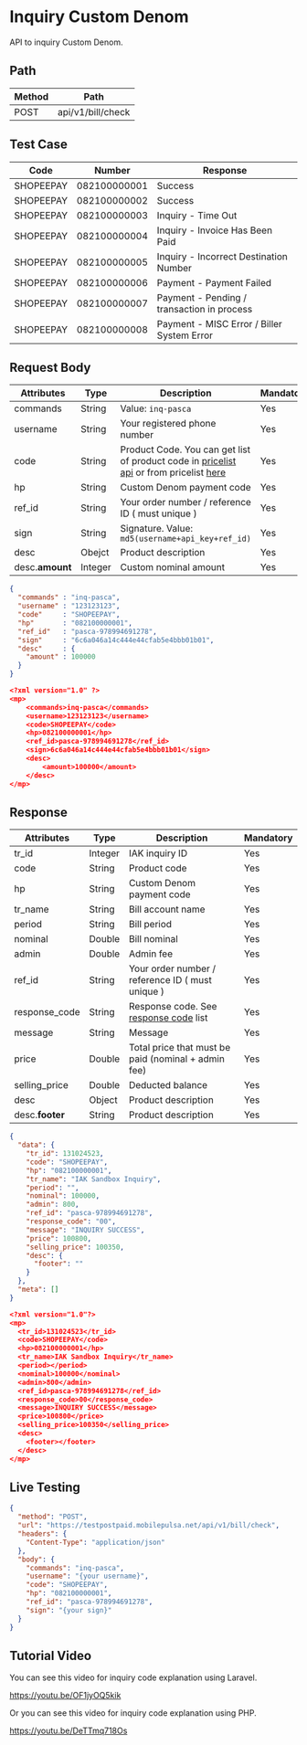# Inquiry Custom Denom

API to inquiry Custom Denom.

## Path

Method | Path 
---------|----------
 POST | api/v1/bill/check

## Test Case

Code | Number | Response 
---------|----------|---------
SHOPEEPAY | 082100000001 | Success
SHOPEEPAY | 082100000002 | Success
SHOPEEPAY | 082100000003 | Inquiry - Time Out
SHOPEEPAY | 082100000004 | Inquiry - Invoice Has Been Paid
SHOPEEPAY | 082100000005 | Inquiry - Incorrect Destination Number
SHOPEEPAY | 082100000006 | Payment - Payment Failed
SHOPEEPAY | 082100000007 | Payment - Pending / transaction in process
SHOPEEPAY | 082100000008 | Payment - MISC Error / Biller System Error

## Request Body

<!-- title: Request Attributes -->
Attributes | Type | Description | Mandatory
---------|----------|---------|----------
commands | String | Value: `inq-pasca` | Yes
username | String | Your registered phone number | Yes
code | String | Product Code. You can get list of product code in [pricelist api](../../price-list.md) or from pricelist [here](https://iak.id/webapp/pricelist) | Yes
hp | String | Custom Denom payment code | Yes
ref_id | String | Your order number / reference ID ( must unique ) | Yes
sign | String | Signature. Value: `md5(username+api_key+ref_id)` | Yes
desc | Obejct | Product description | Yes
desc.**amount** | Integer | Custom nominal amount | Yes

<!--
type: tab
title: JSON
-->

```json
{
  "commands" : "inq-pasca",
  "username" : "123123123",
  "code"     : "SHOPEEPAY",
  "hp"       : "082100000001",
  "ref_id"   : "pasca-978994691278",
  "sign"     : "6c6a046a14c444e44cfab5e4bbb01b01",
  "desc"     : {
    "amount" : 100000
  }
}
```

<!--
type: tab
title: XML
-->

```json
<?xml version="1.0" ?>
<mp>
	<commands>inq-pasca</commands>
	<username>123123123</username>
	<code>SHOPEEPAY</code>
	<hp>082100000001</hp>
	<ref_id>pasca-978994691278</ref_id>
	<sign>6c6a046a14c444e44cfab5e4bbb01b01</sign>
	<desc>
		<amount>100000</amount>
	</desc>
</mp>
```
<!-- type: tab-end -->

## Response

<!-- title: Response Attributes -->
Attributes | Type | Description | Mandatory
---------|----------|---------|----------
tr_id | Integer | IAK inquiry ID | Yes
code | String | Product code | Yes
hp | String | Custom Denom payment code | Yes
tr_name | String | Bill account name | Yes
period | String | Bill period | Yes
nominal | Double | Bill nominal | Yes
admin | Double | Admin fee | Yes
ref_id | String | Your order number / reference ID ( must unique ) | Yes
response_code | String | Response code. See [response code](../../../response-code.md) list | Yes
message | String | Message | Yes
price | Double | Total price that must be paid (nominal + admin fee) | Yes
selling_price | Double | Deducted balance | Yes
desc | Object | Product description | Yes
desc.**footer** | String | Product description | Yes

<!--
type: tab
title: JSON
-->

```json
{
  "data": {
    "tr_id": 131024523,
    "code": "SHOPEEPAY",
    "hp": "082100000001",
    "tr_name": "IAK Sandbox Inquiry",
    "period": "",
    "nominal": 100000,
    "admin": 800,
    "ref_id": "pasca-978994691278",
    "response_code": "00",
    "message": "INQUIRY SUCCESS",
    "price": 100800,
    "selling_price": 100350,
    "desc": {
      "footer": ""
    }
  },
  "meta": []
}
```

<!--
type: tab
title: XML
-->

```json
<?xml version="1.0"?>
<mp>
  <tr_id>131024523</tr_id>
  <code>SHOPEEPAY</code>
  <hp>082100000001</hp>
  <tr_name>IAK Sandbox Inquiry</tr_name>
  <period></period>
  <nominal>100000</nominal>
  <admin>800</admin>
  <ref_id>pasca-978994691278</ref_id>
  <response_code>00</response_code>
  <message>INQUIRY SUCCESS</message>
  <price>100800</price>
  <selling_price>100350</selling_price>
  <desc>
    <footer></footer>
  </desc>
</mp>
```
<!-- type: tab-end -->

## Live Testing

```json http
{
  "method": "POST",
  "url": "https://testpostpaid.mobilepulsa.net/api/v1/bill/check",
  "headers": {
    "Content-Type": "application/json"
  },
  "body": {
    "commands": "inq-pasca",
    "username": "{your username}",
    "code": "SHOPEEPAY",
    "hp": "082100000001",
    "ref_id": "pasca-978994691278",
    "sign": "{your sign}"
  }
}
```

## Tutorial Video
You can see this video for inquiry code explanation using Laravel.

https://youtu.be/OF1jyOQ5kik

Or you can see this video for inquiry code explanation using PHP.

https://youtu.be/DeTTmq718Os